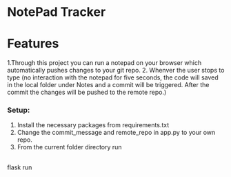 # NotePad Tracker

# Features
1.Through this project you can run a notepad on your browser which automatically pushes changes to your git repo.
2. Whenver the user stops to type (no interaction with the notepad for five seconds, the code will saved in the local folder under Notes and a commit will be triggered. After the commit the changes will be pushed to the remote repo.)


### Setup:
1. Install the necessary packages from requirements.txt
2. Change the commit_message and remote_repo in app.py to your own repo. 
3. From the current folder directory run
##
<tab><tab>flask run
